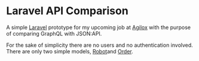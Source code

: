 # Laravel API Comparison

A simple [Laravel](https://laravel.com) prototype for my upcoming job at [Agilox](https://agilox.net) 
with the purpose of comparing GraphQL with JSON:API.

For the sake of simplicity there are no users and no authentication involved. There are only two simple models, 
[Robot](https://github.com/s3bsch/laravel-api-comparison/blob/main/app/Models/Robot/Robot.php)and 
[Order](https://github.com/s3bsch/laravel-api-comparison/blob/main/app/Models/Order/Order.php).
